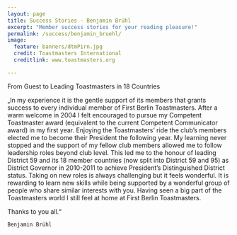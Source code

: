 ```yaml
---
layout: page
title: Success Stories - Benjamin Brühl
excerpt: "Member success stories for your reading pleasure!"
permalink: /success/benjamin_bruehl/
image:
  feature: banners/dtmPirn.jpg
  credit: Toastmasters International 
  creditlink: www.toastmasters.org 

---
```


From Guest to Leading Toastmasters in 18 Countries
       
„In my experience it is the gentle support of its members that grants success to every individual member of First Berlin Toastmasters. After a warm welcome in 2004 I felt encouraged to pursue my Competent Toastmaster award (equivalent to the current Competent Communicator award) in my first year. Enjoying the Toastmasters’ ride the club’s members elected me to become their President the following year. My learning never stopped and the support of my fellow club members allowed me to follow leadership roles beyond club level. This led me to the honour of leading District 59 and its 18 member countries (now split into District 59 and 95) as District Governor in 2010-2011 to achieve President’s Distinguished District status. Taking on new roles is always challenging but it feels wonderful. It is rewarding to learn new skills while being supported by a wonderful group of people who share similar interests with you. Having seen a big part of the Toastmasters world I still feel at home at First Berlin Toastmasters. 

Thanks to you all.“

	Benjamin Brühl
